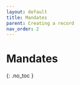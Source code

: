 ```yaml
---
layout: default
title: Mandates
parent: Creating a record
nav_order: 2
---
```


# Mandates
{: .no_toc }
